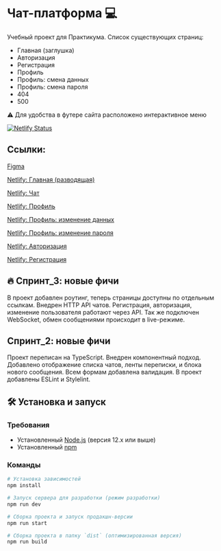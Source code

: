 # Чат-платформа 💻

Учебный проект для Практикума. Список существующих страниц:

- Главная (заглушка)
- Авторизация
- Регистрация
- Профиль
- Профиль: смена данных
- Профиль: смена пароля
- 404
- 500

⚠️ Для удобства в футере сайта расположено интерактивное меню

[![Netlify Status](https://api.netlify.com/api/v1/badges/01b80d87-ebab-43bc-a392-82316fb43183/deploy-status)](https://app.netlify.com/projects/chat-olgavrish/deploys)

## Ссылки:

[Figma](https://www.figma.com/design/nMbTLoEShwtUgU3KotLhJv/Dark-Theme-Chat-Ui?)

[Netlify: Главная (разводящая)](https://chat-olgavrish.netlify.app/)

[Netlify: Чат](https://chat-olgavrish.netlify.app/messenger)

[Netlify: Профиль](https://chat-olgavrish.netlify.app/settings)

[Netlify: Профиль: изменение данных](https://chat-olgavrish.netlify.app/settings-change)

[Netlify: Профиль: изменение пароля](https://chat-olgavrish.netlify.app/settings-change-pass)

[Netlify: Авторизация](https://chat-olgavrish.netlify.app/auth)

[Netlify: Регистрация](https://chat-olgavrish.netlify.app/sign-up)

## 🔥 Спринт_3: новые фичи

В проект добавлен роутинг, теперь страницы доступны по отдельным ссылкам. Внедрен HTTP API чатов. Регистрация, авторизация, изменение пользователя работают через API. Так же подключен WebSocket, обмен сообщениями происходит в live-режиме.

## Спринт_2: новые фичи

Проект переписан на TypeScript. Внедрен компонентный подход. Добавлено отображение списка чатов, ленты переписки, и блока нового сообщения. Всем формам добавлена валидация. В проект добавлены ESLint и Stylelint.

## 🛠 Установка и запуск

### Требования

- Установленный [Node.js](https://nodejs.org/) (версия 12.x или выше)
- Установленный [npm](https://www.npmjs.com/)

### Команды

```bash
# Установка зависимостей
npm install

# Запуск сервера для разработки (режим разработки)
npm run dev

# Сборка проекта и запуск продакшн-версии
npm run start

# Сборка проекта в папку `dist` (оптимизированная версия)
npm run build
```
